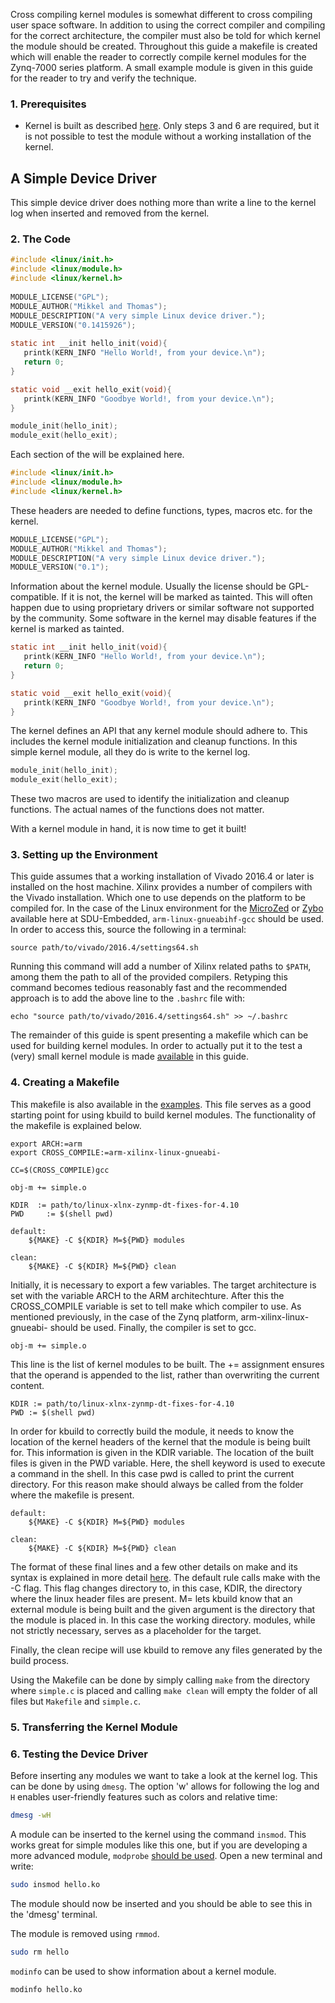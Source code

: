 Cross compiling kernel modules is somewhat different to cross compiling user space software. In addition to using the correct compiler and compiling for the correct architecture, the compiler must also be told for which kernel the module should be created. Throughout this guide a makefile is created which will enable the reader to correctly compile kernel modules for the Zynq-7000 series platform. A small example module is given in this guide for the reader to try and verify the technique.

### 1. Prerequisites
* Kernel is built as described [here](https://github.com/SDU-Embedded/linux_zynq/wiki/Installing-Linux-on-the-ZYBO). Only steps 3 and 6 are required, but it is not possible to test the module without a working installation of the kernel.

## A Simple Device Driver
This simple device driver does nothing more than write a line to the kernel log when inserted and removed from the kernel. 

### 2. The Code
```C
#include <linux/init.h>
#include <linux/module.h>
#include <linux/kernel.h>
 
MODULE_LICENSE("GPL"); 
MODULE_AUTHOR("Mikkel and Thomas");
MODULE_DESCRIPTION("A very simple Linux device driver.");
MODULE_VERSION("0.1415926");
 
static int __init hello_init(void){
   printk(KERN_INFO "Hello World!, from your device.\n");
   return 0;
}

static void __exit hello_exit(void){
   printk(KERN_INFO "Goodbye World!, from your device.\n");
}

module_init(hello_init);
module_exit(hello_exit);
```


Each section of the will be explained here.

```C
#include <linux/init.h>
#include <linux/module.h>
#include <linux/kernel.h>
``` 
These headers are needed to define functions, types, macros etc. for the kernel.

```C
MODULE_LICENSE("GPL"); 
MODULE_AUTHOR("Mikkel and Thomas");
MODULE_DESCRIPTION("A very simple Linux device driver.");
MODULE_VERSION("0.1");
```
Information about the kernel module. Usually the license should be GPL-compatible. If it is not, the kernel will be marked as tainted. This will often happen due to using proprietary drivers or similar software not supported by the community. Some software in the kernel may disable features if the kernel is marked as tainted. 
```C
static int __init hello_init(void){
   printk(KERN_INFO "Hello World!, from your device.\n");
   return 0;
}

static void __exit hello_exit(void){
   printk(KERN_INFO "Goodbye World!, from your device.\n");
}
```
The kernel defines an API that any kernel module should adhere to. This includes the kernel module initialization and cleanup functions. In this simple kernel module, all they do is write to the kernel log.
```C
module_init(hello_init);
module_exit(hello_exit);
```
These two macros are used to identify the initialization and cleanup functions. The actual names of the functions does not matter. 

With a kernel module in hand, it is now time to get it built!

### 3. Setting up the Environment
This guide assumes that a working installation of Vivado 2016.4 or later is installed on the host machine. Xilinx provides a number of compilers with the Vivado installation. Which one to use depends on the platform to be compiled for. In the case of the Linux environment for the [MicroZed](https://github.com/SDU-Embedded/linux_zynq/wiki/Installing-Linux-on-the-MicroZed) or [Zybo](https://github.com/SDU-Embedded/linux_zynq/wiki/Installing-Linux-on-the-ZYBO) available here at SDU-Embedded, `arm-linux-gnueabihf-gcc` should be used. In order to access this, source the following in a terminal:

```	
source path/to/vivado/2016.4/settings64.sh
```

Running this command will add a number of Xilinx related paths to `$PATH`, among them the path to all of the provided compilers. Retyping this command becomes tedious reasonably fast and the recommended approach is to add the above line to the `.bashrc` file with:

```
echo "source path/to/vivado/2016.4/settings64.sh" >> ~/.bashrc
```

The remainder of this guide is spent presenting a makefile which can be used for building kernel modules. In order to actually put it to the test a (very) small kernel module is made [available](https://github.com/SDU-Embedded/linux_zynq/tree/master/examples/cross_compile/kernel_module) in this guide.

### 4. Creating a Makefile
This makefile is also available in the [examples](https://github.com/SDU-Embedded/linux_zynq/tree/master/examples/cross_compile/kernel_module). This file serves as a good starting point for using kbuild to build kernel modules. The functionality of the makefile is explained below.

```
export ARCH:=arm
export CROSS_COMPILE:=arm-xilinx-linux-gnueabi-

CC=$(CROSS_COMPILE)gcc

obj-m += simple.o

KDIR  := path/to/linux-xlnx-zynmp-dt-fixes-for-4.10
PWD		:= $(shell pwd)

default:
	${MAKE} -C ${KDIR} M=${PWD} modules

clean:
	${MAKE} -C ${KDIR} M=${PWD} clean
```

Initially, it is necessary to export a few variables. The target architecture is set with the variable ARCH to the ARM architechture. After this the CROSS_COMPILE variable is set to tell make which compiler to use. As mentioned previously, in the case of the Zynq platform, arm-xilinx-linux-gnueabi- should be used. Finally, the compiler is set to gcc.

```
obj-m += simple.o
```

This line is the list of kernel modules to be built. The += assignment ensures that the operand is appended to the list, rather than overwriting the current content.

```
KDIR := path/to/linux-xlnx-zynmp-dt-fixes-for-4.10
PWD := $(shell pwd)
```

In order for kbuild to correctly build the module, it needs to know the location of the kernel headers of the kernel that the module is being built for. This information is given in the KDIR variable. The location of the built files is given in the PWD variable. Here, the shell keyword is used to execute a command in the shell. In this case pwd is called to print the current directory. For this reason make should always be called from the folder where the makefile is present.

```
default:
	${MAKE} -C ${KDIR} M=${PWD} modules

clean:
	${MAKE} -C ${KDIR} M=${PWD} clean
```

The format of these final lines and a few other details on make and its syntax is explained in more detail [here](https://github.com/SDU-Embedded/linux_zynq/wiki/Cross-Compiling-for-the-Zynq-7000-Series-Platform#creating-a-makefile). The default rule calls make with the -C flag. This flag changes directory to, in this case, KDIR, the directory where the linux header files are present. M= lets kbuild know that an external module is being built and the given argument is the directory that the module is placed in. In this case the working directory. modules, while not strictly necessary, serves as a placeholder for the target.

Finally, the clean recipe will use kbuild to remove any files generated by the build process.

Using the Makefile can be done by simply calling `make` from the directory where `simple.c` is placed and calling `make clean` will empty the folder of all files but `Makefile` and `simple.c`.

### 5. Transferring the Kernel Module

### 6. Testing the Device Driver
Before inserting any modules we want to take a look at the kernel log. This can be done by using `dmesg`. The option 'w' allows for following the log and `H` enables user-friendly features such as colors and relative time:
```bash
dmesg -wH
```

A module can be inserted to the kernel using the command  `insmod`. This works great for simple modules like this one, but if you are developing a more advanced module, `modprobe` [should be used](https://linux.die.net/man/8/modprobe).
Open a new terminal and write: 
```bash
sudo insmod hello.ko
```

The module should now be inserted and you should be able to see this in the 'dmesg' terminal.

The module is removed using `rmmod`.
```bash
sudo rm hello
```

`modinfo` can be used to show information about a kernel module.
```bash
modinfo hello.ko